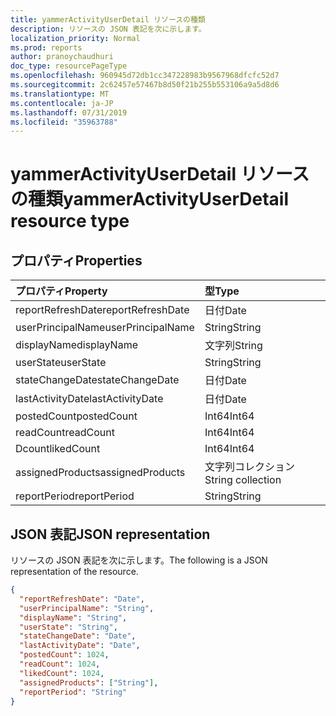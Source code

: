 ```yaml
---
title: yammerActivityUserDetail リソースの種類
description: リソースの JSON 表記を次に示します。
localization_priority: Normal
ms.prod: reports
author: pranoychaudhuri
doc_type: resourcePageType
ms.openlocfilehash: 960945d72db1cc347228983b9567968dfcfc52d7
ms.sourcegitcommit: 2c62457e57467b8d50f21b255b553106a9a5d8d6
ms.translationtype: MT
ms.contentlocale: ja-JP
ms.lasthandoff: 07/31/2019
ms.locfileid: "35963788"
---
```

# <a name="yammeractivityuserdetail-resource-type"></a><span data-ttu-id="97169-103">yammerActivityUserDetail リソースの種類</span><span class="sxs-lookup"><span data-stu-id="97169-103">yammerActivityUserDetail resource type</span></span>

## <a name="properties"></a><span data-ttu-id="97169-104">プロパティ</span><span class="sxs-lookup"><span data-stu-id="97169-104">Properties</span></span>

| <span data-ttu-id="97169-105">プロパティ</span><span class="sxs-lookup"><span data-stu-id="97169-105">Property</span></span>          | <span data-ttu-id="97169-106">型</span><span class="sxs-lookup"><span data-stu-id="97169-106">Type</span></span>              |
| :---------------- | :---------------- |
| <span data-ttu-id="97169-107">reportRefreshDate</span><span class="sxs-lookup"><span data-stu-id="97169-107">reportRefreshDate</span></span> | <span data-ttu-id="97169-108">日付</span><span class="sxs-lookup"><span data-stu-id="97169-108">Date</span></span>              |
| <span data-ttu-id="97169-109">userPrincipalName</span><span class="sxs-lookup"><span data-stu-id="97169-109">userPrincipalName</span></span> | <span data-ttu-id="97169-110">String</span><span class="sxs-lookup"><span data-stu-id="97169-110">String</span></span>            |
| <span data-ttu-id="97169-111">displayName</span><span class="sxs-lookup"><span data-stu-id="97169-111">displayName</span></span>       | <span data-ttu-id="97169-112">文字列</span><span class="sxs-lookup"><span data-stu-id="97169-112">String</span></span>            |
| <span data-ttu-id="97169-113">userState</span><span class="sxs-lookup"><span data-stu-id="97169-113">userState</span></span>         | <span data-ttu-id="97169-114">String</span><span class="sxs-lookup"><span data-stu-id="97169-114">String</span></span>            |
| <span data-ttu-id="97169-115">stateChangeDate</span><span class="sxs-lookup"><span data-stu-id="97169-115">stateChangeDate</span></span>   | <span data-ttu-id="97169-116">日付</span><span class="sxs-lookup"><span data-stu-id="97169-116">Date</span></span>              |
| <span data-ttu-id="97169-117">lastActivityDate</span><span class="sxs-lookup"><span data-stu-id="97169-117">lastActivityDate</span></span>  | <span data-ttu-id="97169-118">日付</span><span class="sxs-lookup"><span data-stu-id="97169-118">Date</span></span>              |
| <span data-ttu-id="97169-119">postedCount</span><span class="sxs-lookup"><span data-stu-id="97169-119">postedCount</span></span>       | <span data-ttu-id="97169-120">Int64</span><span class="sxs-lookup"><span data-stu-id="97169-120">Int64</span></span>             |
| <span data-ttu-id="97169-121">readCount</span><span class="sxs-lookup"><span data-stu-id="97169-121">readCount</span></span>         | <span data-ttu-id="97169-122">Int64</span><span class="sxs-lookup"><span data-stu-id="97169-122">Int64</span></span>             |
| <span data-ttu-id="97169-123">Dcount</span><span class="sxs-lookup"><span data-stu-id="97169-123">likedCount</span></span>        | <span data-ttu-id="97169-124">Int64</span><span class="sxs-lookup"><span data-stu-id="97169-124">Int64</span></span>             |
| <span data-ttu-id="97169-125">assignedProducts</span><span class="sxs-lookup"><span data-stu-id="97169-125">assignedProducts</span></span>  | <span data-ttu-id="97169-126">文字列コレクション</span><span class="sxs-lookup"><span data-stu-id="97169-126">String collection</span></span> |
| <span data-ttu-id="97169-127">reportPeriod</span><span class="sxs-lookup"><span data-stu-id="97169-127">reportPeriod</span></span>      | <span data-ttu-id="97169-128">String</span><span class="sxs-lookup"><span data-stu-id="97169-128">String</span></span>            |

## <a name="json-representation"></a><span data-ttu-id="97169-129">JSON 表記</span><span class="sxs-lookup"><span data-stu-id="97169-129">JSON representation</span></span>

<span data-ttu-id="97169-130">リソースの JSON 表記を次に示します。</span><span class="sxs-lookup"><span data-stu-id="97169-130">The following is a JSON representation of the resource.</span></span>

<!-- {
  "blockType": "resource",
  "@odata.type": "microsoft.graph.yammerActivityUserDetail"
} -->

```json
{
  "reportRefreshDate": "Date", 
  "userPrincipalName": "String", 
  "displayName": "String", 
  "userState": "String", 
  "stateChangeDate": "Date", 
  "lastActivityDate": "Date", 
  "postedCount": 1024, 
  "readCount": 1024, 
  "likedCount": 1024, 
  "assignedProducts": ["String"], 
  "reportPeriod": "String"
}
```
